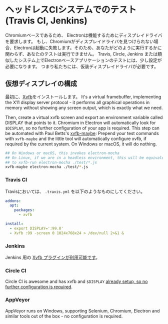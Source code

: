 # ヘッドレスCIシステムでのテスト (Travis CI, Jenkins)

Chromiumベースであるため、 Electronは機能するためにディスプレイドライバを要求します。 もし、Chromiumがディスプレイドライバを見つけられない場合、Electronは起動に失敗します。そのため、あなたがどのように実行するかに関わらず、あなたのテストは実行できません。 Travis, Circle, Jenkins または類似したシステム上でElectronベースアプリケーションのテストには、少し設定が必要になります。 つまり私たちには、仮装ディスプレイドライバが必要です。

## 仮想ディスプレイの構成

最初に、[Xvfb](https://en.wikipedia.org/wiki/Xvfb)をインストールします。 It's a virtual framebuffer, implementing the X11 display server protocol - it performs all graphical operations in memory without showing any screen output, which is exactly what we need.

Then, create a virtual xvfb screen and export an environment variable called DISPLAY that points to it. Chromium in Electron will automatically look for `$DISPLAY`, so no further configuration of your app is required. This step can be automated with Paul Betts's [xvfb-maybe](https://github.com/paulcbetts/xvfb-maybe): Prepend your test commands with `xvfb-maybe` and the little tool will automatically configure xvfb, if required by the current system. On Windows or macOS, it will do nothing.

```sh
## On Windows or macOS, this invokes electron-mocha
## On Linux, if we are in a headless environment, this will be equivalent
## to xvfb-run electron-mocha ./test/*.js
xvfb-maybe electron-mocha ./test/*.js
```

### Travis CI 

Travisにおいては、 `.travis.yml` を以下のようなものにしてください。

```yml
addons:
  apt:
    packages:
      - xvfb

install:
  - export DISPLAY=':99.0'
  - Xvfb :99 -screen 0 1024x768x24 > /dev/null 2>&1 &
```

### Jenkins

Jenkins 用の [Xvfb プラグインが利用可能です](https://wiki.jenkins-ci.org/display/JENKINS/Xvfb+Plugin)。

### Circle CI

Circle CI is awesome and has xvfb and `$DISPLAY` [already setup, so no further configuration is required](https://circleci.com/docs/environment#browsers).

### AppVeyor

AppVeyor runs on Windows, supporting Selenium, Chromium, Electron and similar tools out of the box - no configuration is required.